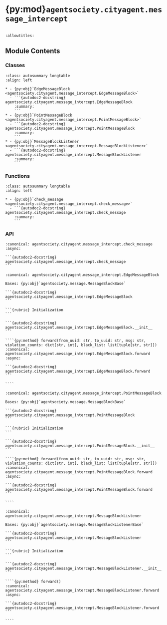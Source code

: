 # {py:mod}`agentsociety.cityagent.message_intercept`

```{py:module} agentsociety.cityagent.message_intercept
```

```{autodoc2-docstring} agentsociety.cityagent.message_intercept
:allowtitles:
```

## Module Contents

### Classes

````{list-table}
:class: autosummary longtable
:align: left

* - {py:obj}`EdgeMessageBlock <agentsociety.cityagent.message_intercept.EdgeMessageBlock>`
  - ```{autodoc2-docstring} agentsociety.cityagent.message_intercept.EdgeMessageBlock
    :summary:
    ```
* - {py:obj}`PointMessageBlock <agentsociety.cityagent.message_intercept.PointMessageBlock>`
  - ```{autodoc2-docstring} agentsociety.cityagent.message_intercept.PointMessageBlock
    :summary:
    ```
* - {py:obj}`MessageBlockListener <agentsociety.cityagent.message_intercept.MessageBlockListener>`
  - ```{autodoc2-docstring} agentsociety.cityagent.message_intercept.MessageBlockListener
    :summary:
    ```
````

### Functions

````{list-table}
:class: autosummary longtable
:align: left

* - {py:obj}`check_message <agentsociety.cityagent.message_intercept.check_message>`
  - ```{autodoc2-docstring} agentsociety.cityagent.message_intercept.check_message
    :summary:
    ```
````

### API

````{py:function} check_message(from_uuid: str, to_uuid: str, llm_client: agentsociety.llm.LLM, content: str) -> bool
:canonical: agentsociety.cityagent.message_intercept.check_message
:async:

```{autodoc2-docstring} agentsociety.cityagent.message_intercept.check_message
```
````

`````{py:class} EdgeMessageBlock(name: str = '', max_violation_time: int = 3)
:canonical: agentsociety.cityagent.message_intercept.EdgeMessageBlock

Bases: {py:obj}`agentsociety.message.MessageBlockBase`

```{autodoc2-docstring} agentsociety.cityagent.message_intercept.EdgeMessageBlock
```

```{rubric} Initialization
```

```{autodoc2-docstring} agentsociety.cityagent.message_intercept.EdgeMessageBlock.__init__
```

````{py:method} forward(from_uuid: str, to_uuid: str, msg: str, violation_counts: dict[str, int], black_list: list[tuple[str, str]])
:canonical: agentsociety.cityagent.message_intercept.EdgeMessageBlock.forward
:async:

```{autodoc2-docstring} agentsociety.cityagent.message_intercept.EdgeMessageBlock.forward
```

````

`````

`````{py:class} PointMessageBlock(name: str = '', max_violation_time: int = 3)
:canonical: agentsociety.cityagent.message_intercept.PointMessageBlock

Bases: {py:obj}`agentsociety.message.MessageBlockBase`

```{autodoc2-docstring} agentsociety.cityagent.message_intercept.PointMessageBlock
```

```{rubric} Initialization
```

```{autodoc2-docstring} agentsociety.cityagent.message_intercept.PointMessageBlock.__init__
```

````{py:method} forward(from_uuid: str, to_uuid: str, msg: str, violation_counts: dict[str, int], black_list: list[tuple[str, str]])
:canonical: agentsociety.cityagent.message_intercept.PointMessageBlock.forward
:async:

```{autodoc2-docstring} agentsociety.cityagent.message_intercept.PointMessageBlock.forward
```

````

`````

`````{py:class} MessageBlockListener(save_queue_values: bool = False, get_queue_period: float = 0.1)
:canonical: agentsociety.cityagent.message_intercept.MessageBlockListener

Bases: {py:obj}`agentsociety.message.MessageBlockListenerBase`

```{autodoc2-docstring} agentsociety.cityagent.message_intercept.MessageBlockListener
```

```{rubric} Initialization
```

```{autodoc2-docstring} agentsociety.cityagent.message_intercept.MessageBlockListener.__init__
```

````{py:method} forward()
:canonical: agentsociety.cityagent.message_intercept.MessageBlockListener.forward
:async:

```{autodoc2-docstring} agentsociety.cityagent.message_intercept.MessageBlockListener.forward
```

````

`````
